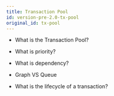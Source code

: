 ```yaml
---
title: Transaction Pool
id: version-pre-2.0-tx-pool
original_id: tx-pool
---
```


* What is the Transaction Pool?

* What is priority?

* What is dependency?

* Graph VS Queue

* What is the lifecycle of a transaction?
